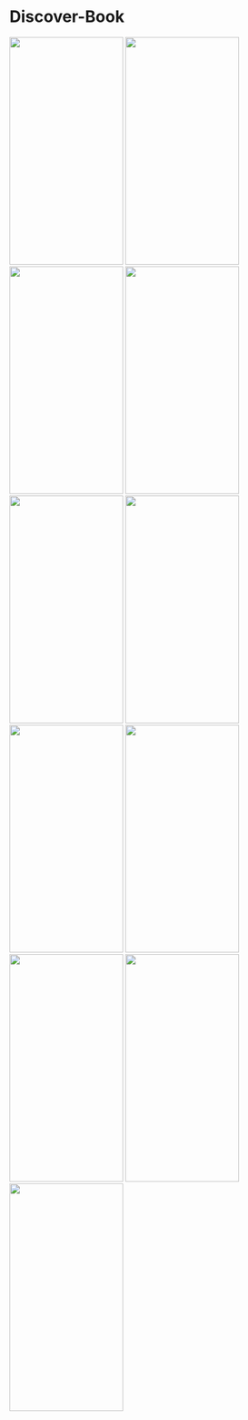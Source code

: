 # Discover-Book


<img src="https://user-images.githubusercontent.com/44478420/87655235-0a81e580-c769-11ea-9eba-d079185c882a.png" data-canonical-src="https://user-images.githubusercontent.com/44478420/87655235-0a81e580-c769-11ea-9eba-d079185c882a.png" width="200" height="400" />

<img src="https://user-images.githubusercontent.com/44478420/87655555-78c6a800-c769-11ea-96e2-efaba59bfae1.png" data-canonical-src="https://user-images.githubusercontent.com/44478420/87655555-78c6a800-c769-11ea-96e2-efaba59bfae1.png" width="200" height="400" />

<img src="https://user-images.githubusercontent.com/44478420/87655634-9136c280-c769-11ea-9c95-2a8e60f45fc2.png" data-canonical-src="https://user-images.githubusercontent.com/44478420/87655634-9136c280-c769-11ea-9c95-2a8e60f45fc2.png" width="200" height="400" />
<img src="https://user-images.githubusercontent.com/44478420/87655661-98f66700-c769-11ea-8fee-d9927c01b752.png" data-canonical-src="https://user-images.githubusercontent.com/44478420/87655661-98f66700-c769-11ea-8fee-d9927c01b752.png" width="200" height="400" />

<img src="https://user-images.githubusercontent.com/44478420/87655745-b0cdeb00-c769-11ea-9aff-98a0e1957be7.png" data-canonical-src="https://user-images.githubusercontent.com/44478420/87655745-b0cdeb00-c769-11ea-9aff-98a0e1957be7.png" width="200" height="400" />
<img src="https://user-images.githubusercontent.com/44478420/87655753-b297ae80-c769-11ea-8198-db1a85f40aac.png" data-canonical-src="https://user-images.githubusercontent.com/44478420/87655753-b297ae80-c769-11ea-8198-db1a85f40aac.png" width="200" height="400" />

<img src="https://user-images.githubusercontent.com/44478420/87655810-c17e6100-c769-11ea-8db6-0adc55b38135.png" data-canonical-src="https://user-images.githubusercontent.com/44478420/87655810-c17e6100-c769-11ea-8db6-0adc55b38135.png" width="200" height="400" />
<img src="https://user-images.githubusercontent.com/44478420/87655816-c3482480-c769-11ea-8e52-40f3004b9e92.png" data-canonical-src="https://user-images.githubusercontent.com/44478420/87655816-c3482480-c769-11ea-8e52-40f3004b9e92.png" width="200" height="400" />
<img src="https://user-images.githubusercontent.com/44478420/87655826-c511e800-c769-11ea-9116-1c0c6f207700.png" data-canonical-src="https://user-images.githubusercontent.com/44478420/87655826-c511e800-c769-11ea-9116-1c0c6f207700.png" width="200" height="400" />

<img src="https://user-images.githubusercontent.com/44478420/87655904-db1fa880-c769-11ea-857d-d45e69d3a743.png" data-canonical-src="https://user-images.githubusercontent.com/44478420/87655904-db1fa880-c769-11ea-857d-d45e69d3a743.png" width="200" height="400" />

<img src="https://user-images.githubusercontent.com/44478420/87655958-ea9ef180-c769-11ea-9c2c-0fe80ef8e457.png" data-canonical-src="https://user-images.githubusercontent.com/44478420/87655958-ea9ef180-c769-11ea-9c2c-0fe80ef8e457.png" width="200" height="400" />
